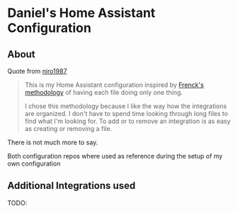 # Daniel's Home Assistant Configuration

## About

Quote from [niro1987](https://github.com/niro1987/homeassistant-config) 
> This is my Home Assistant configuration inspired by [Frenck's methodology](https://github.com/frenck/home-assistant-config) of having each file doing only one thing. 
>
> I chose this methodology because I like the way how the integrations are organized. I don't have to spend time looking through long files to find what I'm looking for. To add or to remove an integration is as easy as creating or removing a file.

There is not much more to say.

Both configuration repos where used as reference during the setup of my own configuration

## Additional Integrations used

TODO:
